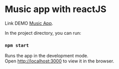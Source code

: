 # Music app with reactJS

Link DEMO [Music App](https://irfan-za.github.io/music-app).


In the project directory, you can run:

### `npm start`

Runs the app in the development mode.\
Open [http://localhost:3000](http://localhost:3000) to view it in the browser.

